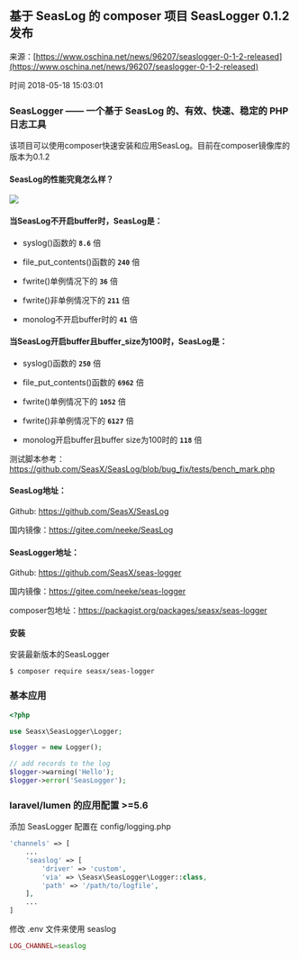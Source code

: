 ## 基于 SeasLog 的 composer 项目 SeasLogger 0.1.2 发布

来源：[https://www.oschina.net/news/96207/seaslogger-0-1-2-released](https://www.oschina.net/news/96207/seaslogger-0-1-2-released)

时间 2018-05-18 15:03:01

 
### SeasLogger —— 一个基于 SeasLog 的、有效、快速、稳定的 PHP 日志工具 
 
该项目可以使用composer快速安装和应用SeasLog。目前在composer镜像库的版本为0.1.2
 
#### SeasLog的性能究竟怎么样？
 
![][0]
 
#### 当SeasLog不开启buffer时，SeasLog是：
 
 
* syslog()函数的 **`8.6`**  倍
  
* file_put_contents()函数的 **`240`**  倍
  
* fwrite()单例情况下的 **`36`**  倍
  
* fwrite()非单例情况下的 **`211`**  倍
  
* monolog不开启buffer时的 **`41`**  倍
  
 
 
#### 当SeasLog开启buffer且buffer_size为100时，SeasLog是：
 
 
* syslog()函数的 **`250`**  倍
  
* file_put_contents()函数的 **`6962`**  倍
  
* fwrite()单例情况下的 **`1052`**  倍
  
* fwrite()非单例情况下的 **`6127`**  倍
  
* monolog开启buffer且buffer size为100时的 **`118`**  倍
  
 
 
测试脚本参考：https://github.com/SeasX/SeasLog/blob/bug_fix/tests/bench_mark.php
 
#### SeasLog地址：
 
Github: https://github.com/SeasX/SeasLog
 
国内镜像：https://gitee.com/neeke/SeasLog
 
#### SeasLogger地址：
 
Github: https://github.com/SeasX/seas-logger
 
国内镜像：https://gitee.com/neeke/seas-logger
 
composer包地址：https://packagist.org/packages/seasx/seas-logger
 
#### 安装
 
安装最新版本的SeasLogger
 
``` 
$ composer require seasx/seas-logger
```
 
### 基本应用
 
```php
<?php

use Seasx\SeasLogger\Logger;

$logger = new Logger();

// add records to the log
$logger->warning('Hello');
$logger->error('SeasLogger');
```
 
### laravel/lumen 的应用配置 >=5.6
 
添加 SeasLogger 配置在 config/logging.php
 
```php
'channels' => [
    ...
    'seaslog' => [
        'driver' => 'custom',
        'via' => \Seasx\SeasLogger\Logger::class,
        'path' => '/path/to/logfile',
    ],
    ...
]
```
 
修改 .env 文件来使用 seaslog
 
```php
LOG_CHANNEL=seaslog
```
 


[0]: ./img/aEZFZzu.png 